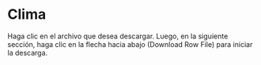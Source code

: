 # Clima
Haga clic en el archivo que desea descargar. Luego, en la siguiente sección, haga clic en la flecha hacia abajo (Download Row File) para iniciar la descarga.
